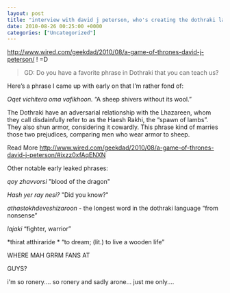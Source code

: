 ```yaml
---
layout: post
title: "interview with david j peterson, who's creating the dothraki language"
date: 2010-08-26 00:25:00 +0000
categories: ["Uncategorized"]
---
```


http://www.wired.com/geekdad/2010/08/a-game-of-thrones-david-j-peterson/ ! =D

> GD: Do you have a favorite phrase in Dothraki that you can teach us?

Here’s a phrase I came up with early on that I’m rather fond of:

*Oqet vichitera oma vafikhoon.*
“A sheep shivers without its wool.”

The Dothraki have an adversarial relationship with the Lhazareen, whom they call disdainfully refer to as the Haesh Rakhi, the “spawn of lambs”. They also shun armor, considering it cowardly. This phrase kind of marries those two prejudices, comparing men who wear armor to sheep.

Read More http://www.wired.com/geekdad/2010/08/a-game-of-thrones-david-j-peterson/#ixzz0xfAqENXN

Other notable early leaked phrases: 

*qoy zhavvorsi*
"blood of the dragon"

*Hash yer ray nesi?* 
"Did you know?"

*athastokhdeveshizaroon* - the longest word in the dothraki language
“from nonsense”

*lajaki*
“fighter, warrior”

*thirat atthiraride *
“to dream; (lit.) to live a wooden life”

WHERE MAH GRRM FANS AT

GUYS? 

i'm so ronery.... so ronery and sadly arone... just me only....